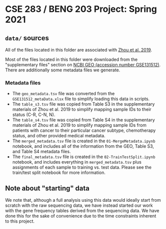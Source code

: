 # CSE 283 / BENG 203 Project: Spring 2021

## `data/` sources

All of the files located in this folder are associated with
[Zhou et al. 2019](https://www.pnas.org/content/116/38/19200).

Most of the files located in this folder were
downloaded from the "supplementary files" section on
[NCBI GEO (accession number GSE131512)](https://www.ncbi.nlm.nih.gov/geo/query/acc.cgi?acc=GSE131512). There are additionally some metadata files we generate.

### Metadata files

- The `geo_metadata.tsv` file was converted from the `GSE131512_metaData.xlsx`
  file to simplify loading this data in scripts.
- The `table_s3.tsv` file was copied from Table S3 in the supplementary
  materials of Zhou et al. 2019 to simplify mapping sample IDs to their status
  (C-R, C-N, N).
- The `table_s4.tsv` file was copied from Table S4 in the supplementary
  materials of Zhou et al. 2019 to simplify mapping sample IDs from patients
  with cancer to their particular cancer subtype, chemotherapy status, and
  other provided medical metadata.
- The `merged_metadata.tsv` file is created in the `01-MergeMetadata.ipynb`
  notebook, and includes all of the information from the GEO, Table S3, and
  Table S4 metadata files.
- The `final_metadata.tsv` file is created in the `02-TrainTestSplit.ipynb`
  notebook, and includes everything in `merged_metadata.tsv` plus assignments
  of each sample to training vs. test data. Please see the train/test split
  notebook for more information.

## Note about "starting" data

We note that, although a full analysis using this data would ideally start from
scratch with the raw sequencing data, we have instead started our work with the
gene frequency tables derived from the sequencing data. We have done this for
the sake of convenience due to the time constraints inherent to this project.

